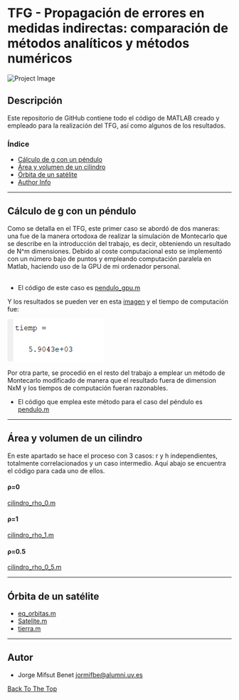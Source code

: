 # TFG - Propagación de errores en medidas indirectas: comparación de métodos analíticos y métodos numéricos
![Project Image](https://www.uv.es/recursos/fatwirepub/ccurl/968/356/Cap_FAC_FISICA_en.png)


## Descripción

Este repositorio de GitHub contiene todo el código de MATLAB creado y empleado para la realización del TFG, así como algunos de los resultados. 


### Índice
- [Cálculo de g con un péndulo](#cálculo-de-g-con-un-péndulo)
- [Área y volumen de un cilindro](#área-y-volumen-de-un-cilindro)
- [Órbita de un satélite](#órbita-de-un-satélite)
- [Author Info](#autor)

---

## Cálculo de g con un péndulo
Como se detalla en el TFG, este primer caso se abordó de dos maneras: una fue de la manera ortodoxa de realizar la simulación de Montecarlo que se describe en la introducción del trabajo, es decir,
obteniendo un resultado de N^m dimensiones. Debido al coste computacional esto se implementó con un número bajo de puntos y empleando computación paralela en Matlab,
haciendo uso de la GPU de mi ordenador personal.\
<br/>
- El código de este caso es [pendulo_gpu.m](https://github.com/jormifbe/TFG/blob/main/c%C3%B3digo/pendulo_gpu.m)

Y los resultados se pueden ver en esta [imagen](https://github.com/jormifbe/TFG/blob/main/c%C3%B3digo/tiempo2.PNG) y el tiempo de computación fue:

![tiempo](https://github.com/jormifbe/TFG/blob/main/c%C3%B3digo/tiempo.PNG) 

Por otra parte, se procedió en el resto del trabajo a emplear un método de Montecarlo modificado de manera que el resultado fuera de dimension NxM y los tiempos de computación
fueran razonables.

- El código que emplea este método para el caso del péndulo es [pendulo.m](https://github.com/jormifbe/TFG/blob/main/c%C3%B3digo/pendulo.m) 


---

## Área y volumen de un cilindro

En este apartado se hace el proceso con 3 casos: r y h independientes, totalmente correlacionados y un caso intermedio. Aquí abajo se encuentra el código para cada uno de ellos.

#### ρ=0
[cilindro_rho_0.m](https://github.com/jormifbe/TFG/blob/main/c%C3%B3digo/cilindro_rho_0.m) 
#### ρ=1
[cilindro_rho_1.m](https://github.com/jormifbe/TFG/blob/main/c%C3%B3digo/cilindro_rho_1.m) 
#### ρ=0.5
[cilindro_rho_0_5.m](https://github.com/jormifbe/TFG/blob/main/c%C3%B3digo/cilindro_rho_0_5.m) 


---

## Órbita de un satélite

- [eq_orbitas.m](https://github.com/jormifbe/TFG/blob/main/c%C3%B3digo/eq_orbitas.m)
- [Satelite.m](https://github.com/jormifbe/TFG/blob/main/c%C3%B3digo/Satelite.m)
- [tierra.m](https://github.com/jormifbe/TFG/blob/main/c%C3%B3digo/tierra.m)

---

## Autor

- Jorge Mifsut Benet [jormifbe@alumni.uv.es](mailto:jormifbe@alumni.uv.es)

[Back To The Top](#tfg---propagación-de-errores-en-medidas-indirectas-comparación-de-métodos-analíticos-y-métodos-numéricos)
